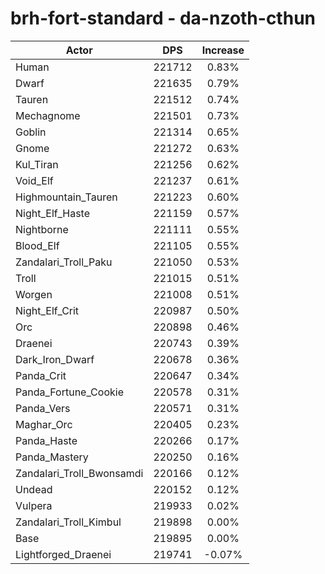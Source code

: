 # brh-fort-standard - da-nzoth-cthun
| Actor | DPS | Increase |
|---|:---:|:---:|
|Human|221712|0.83%|
|Dwarf|221635|0.79%|
|Tauren|221512|0.74%|
|Mechagnome|221501|0.73%|
|Goblin|221314|0.65%|
|Gnome|221272|0.63%|
|Kul_Tiran|221256|0.62%|
|Void_Elf|221237|0.61%|
|Highmountain_Tauren|221223|0.60%|
|Night_Elf_Haste|221159|0.57%|
|Nightborne|221111|0.55%|
|Blood_Elf|221105|0.55%|
|Zandalari_Troll_Paku|221050|0.53%|
|Troll|221015|0.51%|
|Worgen|221008|0.51%|
|Night_Elf_Crit|220987|0.50%|
|Orc|220898|0.46%|
|Draenei|220743|0.39%|
|Dark_Iron_Dwarf|220678|0.36%|
|Panda_Crit|220647|0.34%|
|Panda_Fortune_Cookie|220578|0.31%|
|Panda_Vers|220571|0.31%|
|Maghar_Orc|220405|0.23%|
|Panda_Haste|220266|0.17%|
|Panda_Mastery|220250|0.16%|
|Zandalari_Troll_Bwonsamdi|220166|0.12%|
|Undead|220152|0.12%|
|Vulpera|219933|0.02%|
|Zandalari_Troll_Kimbul|219898|0.00%|
|Base|219895|0.00%|
|Lightforged_Draenei|219741|-0.07%|
